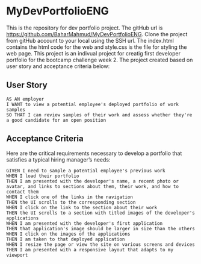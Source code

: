 # MyDevPortfolioENG
This is the repository for dev portfolio project. The gitHub url is https://github.com/BaharMahmud/MyDevPortfolioENG. 
Clone the project from gitHub account to your local using the SSH url. The index.html contains the html code for the web and style.css is the file for styling the web page.
This project is an indivual project for creatig first developer portfolio for the bootcamp challenge week 2. The project created based on user story and acceptance criteria below:

## User Story

```
AS AN employer
I WANT to view a potential employee's deployed portfolio of work samples
SO THAT I can review samples of their work and assess whether they're a good candidate for an open position
```


## Acceptance Criteria

Here are the critical requirements necessary to develop a portfolio that satisfies a typical hiring manager’s needs:

```
GIVEN I need to sample a potential employee's previous work
WHEN I load their portfolio
THEN I am presented with the developer's name, a recent photo or avatar, and links to sections about them, their work, and how to contact them
WHEN I click one of the links in the navigation
THEN the UI scrolls to the corresponding section
WHEN I click on the link to the section about their work
THEN the UI scrolls to a section with titled images of the developer's applications
WHEN I am presented with the developer's first application
THEN that application's image should be larger in size than the others
WHEN I click on the images of the applications
THEN I am taken to that deployed application
WHEN I resize the page or view the site on various screens and devices
THEN I am presented with a responsive layout that adapts to my viewport
```
